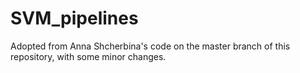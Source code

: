 # SVM_pipelines

Adopted from Anna Shcherbina's code on the master branch of this repository, with some minor changes.

